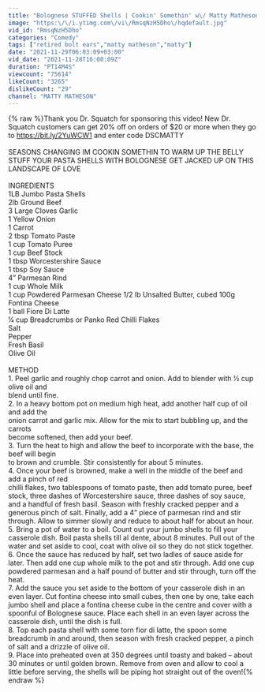 ```yaml
---
title: "Bolognese STUFFED Shells | Cookin' Somethin' w\/ Matty Matheson"
image: "https:\/\/i.ytimg.com\/vi\/RmsqNzH5Dho\/hqdefault.jpg"
vid_id: "RmsqNzH5Dho"
categories: "Comedy"
tags: ["retired bolt ears","matty matheson","matty"]
date: "2021-11-29T06:03:09+03:00"
vid_date: "2021-11-28T16:00:09Z"
duration: "PT14M4S"
viewcount: "75614"
likeCount: "3265"
dislikeCount: "29"
channel: "MATTY MATHESON"
---
```

{% raw %}Thank you Dr. Squatch for sponsoring this video! New Dr. Squatch customers can get 20% off on orders of $20 or more when they go to  <a rel="nofollow" target="blank" href="https://bit.ly/2YuWCW1">https://bit.ly/2YuWCW1</a> and enter code DSCMATTY<br /><br />SEASONS CHANGING IM COOKIN SOMETHIN TO WARM UP THE BELLY STUFF YOUR PASTA SHELLS WITH BOLOGNESE GET JACKED UP ON THIS LANDSCAPE OF LOVE<br /><br />INGREDIENTS<br />1LB Jumbo Pasta Shells<br />2lb Ground Beef<br />3 Large Cloves Garlic<br />1 Yellow Onion<br />1 Carrot<br />2 tbsp Tomato Paste<br />1 cup Tomato Puree<br />1 cup Beef Stock<br />1 tbsp Worcestershire Sauce<br />1 tbsp Soy Sauce<br />4” Parmesan Rind<br />1 cup Whole Milk<br />1 cup Powdered Parmesan Cheese 1/2 lb Unsalted Butter, cubed 100g Fontina Cheese<br />1 ball Fiore Di Latte<br />1⁄4 cup Breadcrumbs or Panko Red Chilli Flakes<br />Salt<br />Pepper<br />Fresh Basil<br />Olive Oil<br /><br />METHOD<br />1. Peel garlic and roughly chop carrot and onion. Add to blender with 1⁄2 cup olive oil and<br />blend until fine.<br />2. In a heavy bottom pot on medium high heat, add another half cup of oil and add the<br />onion carrot and garlic mix. Allow for the mix to start bubbling up, and the carrots<br />become softened, then add your beef.<br />3. Turn the heat to high and allow the beef to incorporate with the base, the beef will begin<br />to brown and crumble. Stir consistently for about 5 minutes.<br />4. Once your beef is browned, make a well in the middle of the beef and add a pinch of red<br />chilli flakes, two tablespoons of tomato paste, then add tomato puree, beef stock, three dashes of Worcestershire sauce, three dashes of soy sauce, and a handful of fresh basil. Season with freshly cracked pepper and a generous pinch of salt. Finally, add a 4” piece of parmesan rind and stir through. Allow to simmer slowly and reduce to about half for about an hour.<br />5. Bring a pot of water to a boil. Count out your jumbo shells to fill your casserole dish. Boil pasta shells till al dente, about 8 minutes. Pull out of the water and set aside to cool, coat with olive oil so they do not stick together.<br />6. Once the sauce has reduced by half, set two ladles of sauce aside for later. Then add one cup whole milk to the pot and stir through. Add one cup powdered parmesan and a half pound of butter and stir through, turn off the heat.<br />7. Add the sauce you set aside to the bottom of your casserole dish in an even layer. Cut fontina cheese into small cubes, then one by one, take each jumbo shell and place a fontina cheese cube in the centre and cover with a spoonful of Bolognese sauce. Place each shell in an even layer across the casserole dish, until the dish is full.<br />8. Top each pasta shell with some torn fior di latte, the spoon some breadcrumb in and around, then season with fresh cracked pepper, a pinch of salt and a drizzle of olive oil.<br />9. Place into preheated oven at 350 degrees until toasty and baked – about 30 minutes or until golden brown. Remove from oven and allow to cool a little before serving, the shells will be piping hot straight out of the oven!{% endraw %}
